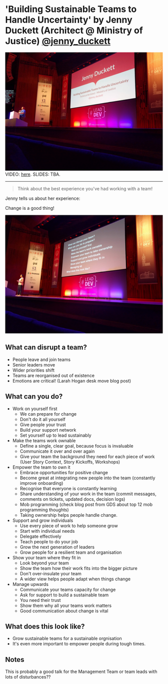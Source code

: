 # 'Building Sustainable Teams to Handle Uncertainty' by Jenny Duckett (Architect @ Ministry of Justice) [@jenny_duckett](https://twitter.com/jenny_duckett)

![Jenny Duckett Introduction](img/06_JennyDuckett.jpg "Jenny Duckett introduction")
VIDEO: [here](https://www.youtube.com/watch?v=72FMIy_wX68&list=PLBzScQzZ83I_VX8zgmLqIfma_kJs3RRmu&index=14&t=0s). SLIDES: TBA.

---

> Think about the best experience you've had working with a team!

Jenny tells us about her experience:

Change is a good thing!

![Main Topics](img/06a_JennyDuckett.jpg "Main topics")

## What can disrupt a team?

- People leave and join teams
- Senior leaders move
- Wider priorities shift
- Teams are reorganised out of existence
- Emotions are critical! (Larah Hogan desk move blog post)

## What can you do?

- Work on yourself first
  - We can prepare for change
  - Don't do it all yourself
  - Give people your trust
  - Build your support network
  - Set yourself up to lead sustainably
- Make the teams work ownable
  - Define a single, clear goal, because focus is invaluable
  - Communicate it over and over again
  - Give your team the background they need for each piece of work (User Story Context, Story Kickoffs, Workshops)
- Empower the team to own it  
  - Embrace opportunities for positive change
  - Become great at integrating new people into the team (constantly improve onboarding)
  - Recognise that everyone is constantly learning
  - Share understanding of your work in the team (commit messages, comments on tickets, updated docs, decision logs)
  - Mob programming (check blog post from GDS about top 12 mob programming thoughts)
  - Taking ownership helps people handle change.
- Support and grow individuals
  - Use every piece of work to help someone grow
  - Start with individual needs
  - Delegate effectively
  - Teach people to do your job
  - Grow the next generation of leaders
  - Grow people for a resilient team and organisation
- Show your team where they fit in
  - Look beyond your team
  - Show the team how their work fits into the bigger picture
  - Don't over-insulate your team
  - A wider view helps people adapt when things change
- Manage upwards
  - Communicate your teams capacity for change
  - Ask for support to build a sustainable team
  - You need their trust
  - Show them why all your teams work matters
  - Good communication about change is vital

## What does this look like?

- Grow sustainable teams for a sustainable orgnisation
- It's even more important to empower people during tough times.

## Notes

This is probably a good talk for the Management Team or team leads with lots of disturbances??